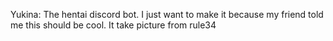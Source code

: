 Yukina: The hentai discord bot.
I just want to make it because my friend told me this should be cool.
It take picture from rule34


